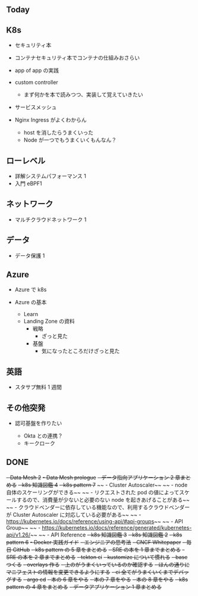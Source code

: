 ## Today

## K8s

- セキュリティ本
- コンテナセキュリティ本でコンテナの仕組みおさらい
- app of app の実践
- custom controller
  - まず何かを本で読みつつ、実装して覚えていきたい
- サービスメッシュ
- Nginx Ingress がよくわからん

  - host を消したらうまくいった
  - Node が一つでもうまくいくもんなん？

## ローレベル

- 詳解システムパフォーマンス 1
- 入門 eBPF1

## ネットワーク

- マルチクラウドネットワーク 1

## データ

- データ保護 1

## Azure

- Azure で k8s
- Azure の基本

  - Learn
  - Landing Zone の資料
    - 戦略
      - ざっと見た
    - 基盤
      - 気になったところだけざっと見た

## 英語

- スタサプ無料 1 週間

## その他突発

- 認可基盤を作りたい

  - Okta との連携？
  - キークローク

## DONE

~~- Data Mesh 2~~
~~- Data Mesh prologue~~
~~- データ指向アプリケーション 2 章まとめる~~
~~- k8s 知識図鑑 4~~
~~- k8s pattern 7~~
~~ - Cluster Autoscaler~~
~~ - node 自体のスケーリングができる~~
~~ - リクエストされた pod の値によってスケールするので、消費量が少ないと必要のない node を起きあげることがある~~
~~ - クラウドベンダーに依存している機能なので、利用するクラウドベンダーが Cluster Autoscaler に対応している必要がある~~
~~ - https://kubernetes.io/docs/reference/using-api/#api-groups~~
~~ - API Group~~
~~ - https://kubernetes.io/docs/reference/generated/kubernetes-api/v1.26/~~
~~ - API Reference
~~- k8s 知識図鑑 3~~
~~- k8s 知識図鑑 2~~
~~- k8s pattern 6~~
~~- Docker 実践ガイド~~
~~- エンジニアの思考法~~
~~- CNCF Whitepaper~~
~~- 毎日 GitHub~~
~~- k8s pattern の 5 章をまとめる~~
~~- SRE の本を 1 章までまとめる~~
~~- SRE の本を 2 章までまとめる~~
~~- tekton ci~~
~~- kustomize について慣れる~~
~~- base つくる~~
~~- overlays 作る~~
~~- 上のがうまくいっているのか確認する~~
~~- ほんの通りにマニフェストの情報を変更できるようにする~~
~~- ci 全てがうまくいくまでデバッグする~~
~~- argo cd~~
~~- 本の 6 章をやる~~
~~- 本の 7 章をやる~~
~~- 本の 8 章をやる~~
~~- k8s pattern の 4 章をまとめる~~
~~- データアプリケーション 1 章まとめる~~
